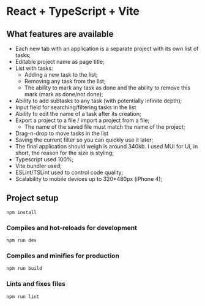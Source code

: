 # React + TypeScript + Vite

## What features are available

* Each new tab with an application is a separate project with its own list of tasks;
* Editable project name as page title;
* List with tasks:
    - Adding a new task to the list;
    - Removing any task from the list;
    - The ability to mark any task as done and the ability to remove this mark (mark as done/not done);
* Ability to add subtasks to any task (with potentially infinite depth);
* Input field for searching/filtering tasks in the list
* Ability to edit the name of a task after its creation;
* Export a project to a file / import a project from a file;
    - The name of the saved file must match the name of the project;
* Drag-n-drop to move tasks in the list
* Saving the current filter so you can quickly use it later;
* The final application should weigh is around 340kb. I used MUI for UI, in short, the reason for the size is styling;
* Typescript used 100%;
* Vite bundler used;
* ESLint/TSLint used to control code quality;
* Scalability to mobile devices up to 320*480px (iPhone 4);

## Project setup
```
npm install
```

### Compiles and hot-reloads for development
```
npm run dev
```

### Compiles and minifies for production
```
npm run build
```

### Lints and fixes files
```
npm run lint
```
